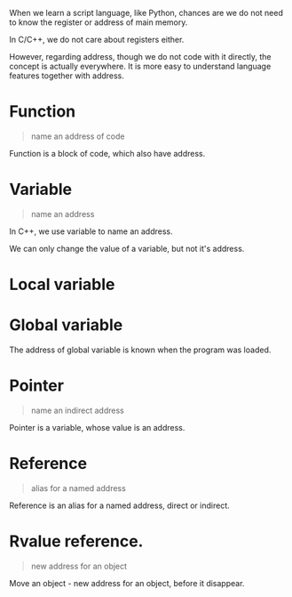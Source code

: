 
When we learn a script language, like Python, chances are we do not need to know the register or address of main memory.

In C/C++, we do not care about registers either.

However, regarding address, though we do not code with it directly, the concept is actually everywhere. 
It is more easy to understand language features together with address.


# Function
> name an address of code

Function is a block of code, which also have address.

# Variable
> name an address

In C++, we use variable to name an address.

We can only change the value of a variable, but not it's address.

# Local variable


# Global variable 
The address of global variable is known when the program was loaded.


# Pointer
> name an indirect address

Pointer is a variable, whose value is an address.

# Reference
> alias for a named address

Reference is an alias for a named address, direct or indirect.

# Rvalue reference. 
> new address for an object

Move an object - new address for an object, before it disappear. 




